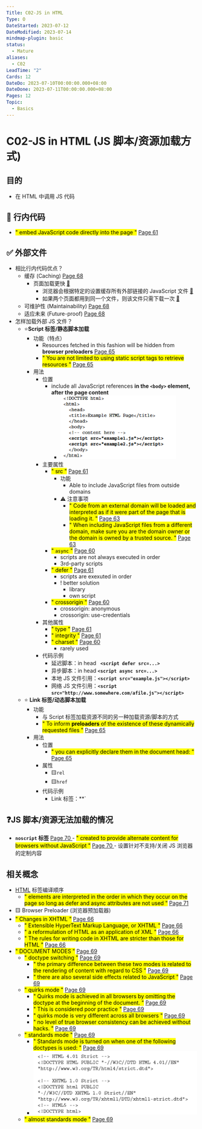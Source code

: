 ```yaml
---
Title: C02-JS in HTML
Type: O
DateStarted: 2023-07-12
DateModified: 2023-07-14
mindmap-plugin: basic
status:
  - Mature
aliases:
  - C02
LeadTime: "2"
Cards: 12
DateDo: 2023-07-10T00:00:00.000+08:00
DateDone: 2023-07-11T00:00:00.000+08:00
Pages: 12
Topic:
  - Basics
---
```


# C02-JS in HTML (JS 脚本/资源加载方式)

## 目的

- 在 HTML 中调用 JS 代码

## 🚫 行内代码

- <mark class="hltr-yellow ">" embed JavaScript code directly into the page "</mark> [Page 61 ](zotero://open-pdf/library/items/ZK2IJ5LN?page=61&annotation=XJ375MWA)

## ✅ 外部文件

- 相比行内代码优点？
  - 缓存 (Caching) [Page 68 ](zotero://open-pdf/library/items/ZK2IJ5LN?page=68&annotation=532FKVLW)
    - 页面加载更快 [📌](<obsidian://jump-to-pdf?pdf=Source%2FS-JS%2FB-JS%2FProJS%2FJavaScript%E9%AB%98%E7%BA%A7%E7%A8%8B%E5%BA%8F%E8%AE%BE%E8%AE%A1(%E7%AC%AC4%E7%89%88%20%E4%B8%AD%E6%96%87%E9%AB%98%E6%B8%85).pdf&annotate=4b72a287-15d2-9886>)
      - 浏览器会根据特定的设置缓存所有外部链接的 JavaScript 文件 [📌](<obsidian://jump-to-pdf?pdf=Source%2FS-JS%2FB-JS%2FProJS%2FJavaScript%E9%AB%98%E7%BA%A7%E7%A8%8B%E5%BA%8F%E8%AE%BE%E8%AE%A1(%E7%AC%AC4%E7%89%88%20%E4%B8%AD%E6%96%87%E9%AB%98%E6%B8%85).pdf&annotate=e8e4cc50-59d0-6a9b>)
      - 如果两个页面都用到同一个文件，则该文件只需下载一次 [📌](<obsidian://jump-to-pdf?pdf=Source%2FS-JS%2FB-JS%2FProJS%2FJavaScript%E9%AB%98%E7%BA%A7%E7%A8%8B%E5%BA%8F%E8%AE%BE%E8%AE%A1(%E7%AC%AC4%E7%89%88%20%E4%B8%AD%E6%96%87%E9%AB%98%E6%B8%85).pdf&annotate=8017f806-18d0-bb93>)
  - 可维护性 (Maintainability) [Page 68 ](zotero://open-pdf/library/items/ZK2IJ5LN?page=68&annotation=BNF5EWN6)
  - 适应未来 (Future-proof) [Page 68 ](zotero://open-pdf/library/items/ZK2IJ5LN?page=68&annotation=6I7BK5RI)
- 怎样加载外部 JS 文件？
  - ⭐**Script 标签/静态脚本加载**
    - 功能（特点）
      - Resources fetched in this fashion will be hidden from **browser preloaders** [Page 65 ](zotero://open-pdf/library/items/ZK2IJ5LN?page=65&annotation=QU2KXEVB)
      - <mark class="hltr-yellow ">" You are not limited to using static script tags to retrieve resources "</mark> [Page 65 ](zotero://open-pdf/library/items/ZK2IJ5LN?page=65&annotation=66RIBDUF)
    - 用法
      - 位置
        - include all JavaScript references **in the `<body>` element, after the page content**
          - ![](z-Assets/Paste%20image%201689431862863image.png)
      - 主要属性
        - <mark class="hltr-orange ">" src "</mark> [Page 61 ](zotero://open-pdf/library/items/ZK2IJ5LN?page=61&annotation=K98LZDHQ)
          - 功能
            - Able to include JavaScript files from outside domains
          - ⚠️ 注意事项
            - <mark class="hltr-yellow ">" Code from an external domain will be loaded and interpreted as if it were part of the page that is loading it. "</mark> [Page 63 ](zotero://open-pdf/library/items/ZK2IJ5LN?page=63&annotation=IYETJBH9)
            - <mark class="hltr-yellow ">" When including JavaScript files from a different domain, make sure you are the domain owner or the domain is owned by a trusted source. "</mark> [Page 63 ](zotero://open-pdf/library/items/ZK2IJ5LN?page=63&annotation=AXF4DMG4)
        - <mark class="hltr-orange ">" `async` "</mark> [Page 60 ](zotero://open-pdf/library/items/ZK2IJ5LN?page=60&annotation=J2DAXE83)
          - scripts are not always executed in order
          - 3rd-party scripts
        - <mark class="hltr-orange ">" defer "</mark> [Page 61 ](zotero://open-pdf/library/items/ZK2IJ5LN?page=61&annotation=R57W98BT)
          - scripts are exexuted in order
          - ! better solution
            - library
            - own script
        - <mark class="hltr-orange ">" crossorigin "</mark> [Page 60 ](zotero://open-pdf/library/items/ZK2IJ5LN?page=60&annotation=DMU5C5VF)
          - crossorigin: anonymous
          - crossorigin: use-credentials
      - 其他属性
        - <mark class="hltr-orange ">" type "</mark> [Page 61 ](zotero://open-pdf/library/items/ZK2IJ5LN?page=61&annotation=2K43E9UP)
        - <mark class="hltr-orange ">" integrity "</mark> [Page 61 ](zotero://open-pdf/library/items/ZK2IJ5LN?page=61&annotation=NZVCF6GM)
        - <mark class="hltr-orange ">" charset "</mark> [Page 60 ](zotero://open-pdf/library/items/ZK2IJ5LN?page=60&annotation=LX42RWGZ)
          - rarely used
      - 代码示例
        - 延迟脚本：in head **` <script defer src=...>`**
        - 异步脚本：in head **`<script async src=...>`**
        - 本地 JS 文件引用：**`<script src="example.js"></script> `**
        - 网络 JS 文件引用：**`<script src="http://www.somewhere.com/afile.js"></script>`**
  - ⭐ **Link 标签/动态脚本加载**
    - 功能
      - 与 Script 标签加载资源不同的另一种加载资源/脚本的方式
      - <mark class="hltr-yellow ">" To inform **preloaders** of the existence of these dynamically requested files "</mark> [Page 65 ](zotero://open-pdf/library/items/ZK2IJ5LN?page=65&annotation=G27BT23W)
    - 用法
      - 位置
        - <mark class="hltr-orange ">" you can explicitly declare them in the document head: "</mark> [Page 65 ](zotero://open-pdf/library/items/ZK2IJ5LN?page=65&annotation=FFYT4Q6K)
      - 属性
        - 🟨`rel`
        - 🟨`href`
      - 代码示例
        - Link 标签：\*\*`<link rel="subresource" href="gibberish.js">

## ❓JS 脚本/资源无法加载的情况

- **`noscript` 标签** [Page 70 ](zotero://open-pdf/library/items/ZK2IJ5LN?page=70&annotation=WNF8YEU9) - <mark class="hltr-yellow ">" created to provide alternate content for browsers without JavaScript "</mark> [Page 70 ](zotero://open-pdf/library/items/ZK2IJ5LN?page=70&annotation=YAPFC98M) - 设置针对不支持/关闭 JS 浏览器的定制内容

## 相关概念

- [HTML](HTML) 标签编译顺序
  - <mark class="hltr-yellow ">" elements are interpreted in the order in which they occur on the page so long as defer and async attributes are not used "</mark> [Page 71 ](zotero://open-pdf/library/items/ZK2IJ5LN?page=71&annotation=7SG6FZJC)
- 🟨 Browser Preloader (浏览器预加载器)
- <mark class="hltr-gray ">" Changes in XHTML "</mark> [Page 66 ](zotero://open-pdf/library/items/ZK2IJ5LN?page=66&annotation=Y3TDAWQF)
  - <mark class="hltr-orange ">" Extensible HyperText Markup Language, or XHTML "</mark> [Page 66 ](zotero://open-pdf/library/items/ZK2IJ5LN?page=66&annotation=6VY2IR27)
  - <mark class="hltr-yellow ">" a reformulation of HTML as an application of XML "</mark> [Page 66 ](zotero://open-pdf/library/items/ZK2IJ5LN?page=66&annotation=2GFBX3VF)
  - <mark class="hltr-yellow ">" The rules for writing code in XHTML are stricter than those for HTML "</mark> [Page 66 ](zotero://open-pdf/library/items/ZK2IJ5LN?page=66&annotation=HM66KQZJ)
- <mark class="hltr-gray ">" DOCUMENT MODES "</mark> [Page 69 ](zotero://open-pdf/library/items/ZK2IJ5LN?page=69&annotation=4HEFIVFR)
  - <mark class="hltr-orange ">" doctype switching "</mark> [Page 69 ](zotero://open-pdf/library/items/ZK2IJ5LN?page=69&annotation=AFAZPW4D)
    - <mark class="hltr-yellow ">" the primary difference between these two modes is related to the rendering of content with regard to CSS "</mark> [Page 69 ](zotero://open-pdf/library/items/ZK2IJ5LN?page=69&annotation=EV6VLGIM)
    - <mark class="hltr-yellow ">" there are also several side effects related to JavaScript "</mark> [Page 69 ](zotero://open-pdf/library/items/ZK2IJ5LN?page=69&annotation=F9MYZ4YA)
  - <mark class="hltr-orange ">" quirks mode "</mark> [Page 69 ](zotero://open-pdf/library/items/ZK2IJ5LN?page=69&annotation=XWDWJW5Z)
    - <mark class="hltr-yellow ">" Quirks mode is achieved in all browsers by omitting the doctype at the beginning of the document. "</mark> [Page 69 ](zotero://open-pdf/library/items/ZK2IJ5LN?page=69&annotation=5I7BVWYF)
    - <mark class="hltr-yellow ">" This is considered poor practice "</mark> [Page 69 ](zotero://open-pdf/library/items/ZK2IJ5LN?page=69&annotation=W9M8HAZ4)
    - <mark class="hltr-yellow ">" quirks mode is very different across all browsers "</mark> [Page 69 ](zotero://open-pdf/library/items/ZK2IJ5LN?page=69&annotation=XH872MZS)
    - <mark class="hltr-yellow ">" no level of true browser consistency can be achieved without hacks. "</mark> [Page 69 ](zotero://open-pdf/library/items/ZK2IJ5LN?page=69&annotation=97E59QGN)
  - <mark class="hltr-orange ">" standards mode "</mark> [Page 69 ](zotero://open-pdf/library/items/ZK2IJ5LN?page=69&annotation=DS4Z4ZKJ)
    - <mark class="hltr-orange ">" Standards mode is turned on when one of the following doctypes is used: "</mark> [Page 69 ](zotero://open-pdf/library/items/ZK2IJ5LN?page=69&annotation=RL5ZTCN9)
    - ![](z-Assets/C-Professional%20JavaScript%20for%20Web%20Developers.png)
  - <mark class="hltr-orange ">" almost standards mode "</mark> [Page 69 ](zotero://open-pdf/library/items/ZK2IJ5LN?page=69&annotation=K4KQVAYH)
